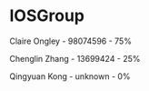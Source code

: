 # IOSGroup

Claire Ongley - 98074596 - 75% 

Chenglin Zhang - 13699424 - 25%

Qingyuan Kong - unknown - 0%

